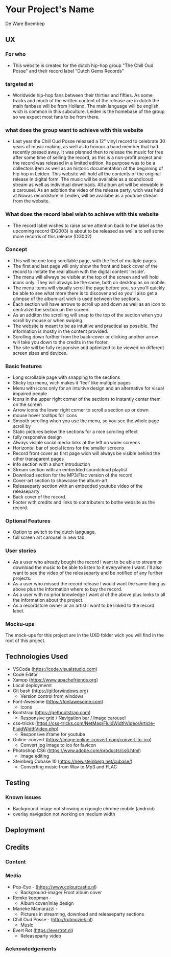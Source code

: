 # Your Project's Name

De Ware Boembep
 
## UX

### For who 
- This website is created for the dutch hip-hop group "The Chill Oud Posse" and their record label "Dutch Gems Records"

### targeted at
- Worldwide hip-hop fans between their thirties and fifties. As some tracks and much of the written content of the release are in dutch the main fanbase will be from Holland. The main language will be english, wich is common in this subculture. Leiden is the homebase of the group so we expect most fans to be from there.

### what does the group want to achieve with this website
- Last year the Chill Oud Posse released a 12" vinyl record to celebrate 30 years of music making, as well as to honour a band member that had recently passed away. It was planned then to release the music for free after some time of selling the record, as this is a non-profit project and the record was released in a limited edition. Its purpose was to be a collectors item as well as an historic documentation of the beginning of hip hop in Leiden. This website will hold all the contents of the original release in digital form. The music will be available as a soundlcoud stream as well as individual downloads. All album art will be viewable in a carousel. As an addition the video of the release party, wich was held at Nowas recordstore in Leiden, will be availabe as a youtube stream from the website. 

### What does the record label wish to achieve with this website
- The record label wishes to raise some attention back to the label as the upcoming record (DG003) is about to be released as well a to sell some more records of this release (DG002)

### Concept
- This will be one long scrollable page, with the feel of multiple pages. 
- The first and last page will only show the front and back cover of the record to imitate the real album with the digital content 'inside'. 
- The menu will allways be visible at the top of the screen and will hold icons only. They will allways be the same, both on desktop as on mobile. 
- The menu items will visually scroll the page before you, so you'll quickly be able to see what more there is to discover and so you'll also get a glimpse of the album-art wich is used between the sections. 
- Each section will have arrows to scroll up and down as well as an icon to centralize the section on the screen. 
- As an additon the scrolling will snap to the top of the section when you scroll by mouse or when swiping. 
- The website is meant to be as intuitive and practical as possible. The information is mostly in the content provided. 
- Scrolling down further from the back-cover or clicking another arrow will take you down to the credits in the footer.
- The site will be fully responsive and optimized to be viewed on different screen sizes and devices.
 
### Basic features
- Long scrollable page with snapping to the sections
- Sticky top menu, wich makes it 'feel' like multiple pages
- Menu with icons only for an intuitive design and an alternative for visual impaired people
- Icons in the upper right corner of the sections to instantly center them on the screen
- Arrow icons the lower right corner to scroll a section up or down
- mouse hover tooltips for icons
- Smooth scrolling when you use the menu, so you see the whole page scroll by
- Static pictures below the sections for a nice scrolling effect
- fully responsive design
- Always visible social media links at the left on wider screens
- Horizontal bar of social icons for the smaller screens
- Record front cover as first page wich will always be visible behind the other transparent pages
- Info section with a short introduction
- Stream section with an embedded soundcloud playlist
- Download section for the MP3/Flac version of the record
- Cover-art section to showcase the album-art
- Releaseparty section with an embedded youtube video of the releaseparty
- Back cover of the record. 
- Footer with credits and links to contributers to bothe website as the record.

### Optional Features
- Option to switch to the dutch language.
- full screen art carousel in new tab


### User stories

- As a user who already bought the record I want to be able to stream or download the music to be able to listen to it everywhere I want. I'll also want to see the video of the releaseparty and be notified of any further projects.
- As a user who missed the record release I would want the same thing as above plus the information where to buy the record.
- As a user with no prior knowledge I want al of the above plus lonks to all the information about the project.
- As a recordstore owner or an artist I want to be linked to the record label.

### Mocku-ups
The mock-ups for this project are in the UXD folder wich you will find in the root of this project.

## Technologies Used
- VSCode (https://code.visualstudio.com)
 - Code Editor
- Xampp (https://www.apachefriends.org)
 - Local deploymemt
- Git bash (https://gitforwindows.org)
    - Version control from windows
- Font-Awesome (https://fontawesome.com)
    - Icons
- Bootstrap (https://getbootstrap.com)
    - Responsive grid / Navigation bar / Image carousel
- css-tricks (https://css-tricks.com/NetMag/FluidWidthVideo/Article-FluidWidthVideo.php)
    - Responsive iframe for youtube
- Online-convert (https://image.online-convert.com/convert-to-ico)
    - Convert jpg image to ico for favicon
- Photoshop CS6 (https://www.adobe.com/products/cs6.html)
    - Image editing 
- Steinberg Cubase 10 (https://new.steinberg.net/cubase/) 
    - Converting music from Wav to Mp3 and FLAC


## Testing

### Known issues
- Background image not showing on google chrome mobile (android)
- overlay navigation not working on medium width

## Deployment

## Credits

### Content

### Media
-  Pop-Eye - (https://www.colourcastle.nl)
    - Background-image/ Front album cover
- Remko koopman - 
    - Album cover/inlay design
- Marieke Mamarazzi - 
    - Pictures in streaming, download and releaseparty sections
- Chill Oud Posse - (http://rotmuziek.nl)
    - Music
- Evert Rot (https://evertrot.nl)
    - Releaseparty video

### Acknowledgements
